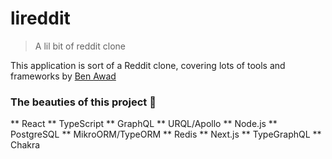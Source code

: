 # lireddit

> A lil bit of reddit clone

This application is sort of a Reddit clone, covering lots of tools and frameworks by [Ben Awad](https://github.com/benawad)

### The beauties of this project :nail_care:

** React
** TypeScript
** GraphQL
** URQL/Apollo
** Node.js
** PostgreSQL
** MikroORM/TypeORM
** Redis
** Next.js
** TypeGraphQL
** Chakra
